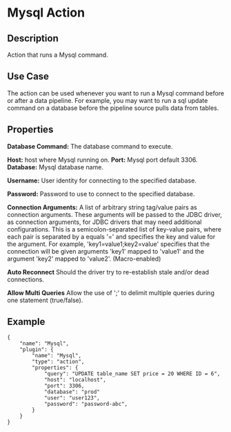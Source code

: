 # Mysql Action


Description
-----------
Action that runs a Mysql command.


Use Case
--------
The action can be used whenever you want to run a Mysql command before or after a data pipeline.
For example, you may want to run a sql update command on a database before the pipeline source pulls data from tables.


Properties
----------
**Database Command:** The database command to execute.

**Host:** host where Mysql running on.
**Port:** Mysql port default 3306.
**Database:** Mysql database name.

**Username:** User identity for connecting to the specified database.

**Password:** Password to use to connect to the specified database.

**Connection Arguments:** A list of arbitrary string tag/value pairs as connection arguments. These arguments
will be passed to the JDBC driver, as connection arguments, for JDBC drivers that may need additional configurations.
This is a semicolon-separated list of key-value pairs, where each pair is separated by a equals '=' and specifies
the key and value for the argument. For example, 'key1=value1;key2=value' specifies that the connection will be
given arguments 'key1' mapped to 'value1' and the argument 'key2' mapped to 'value2'. (Macro-enabled)

**Auto Reconnect** Should the driver try to re-establish stale and/or dead connections.

**Allow Multi Queries** Allow the use of ';' to delimit multiple queries during one statement (true/false).

Example
-------

    {
        "name": "Mysql",
        "plugin": {
            "name": "Mysql",
            "type": "action",
            "properties": {
                "query": "UPDATE table_name SET price = 20 WHERE ID = 6",
                "host": "localhost",
                "port": 3306,
                "database": "prod"
                "user": "user123",
                "password": "password-abc",
            }
        }
    }
